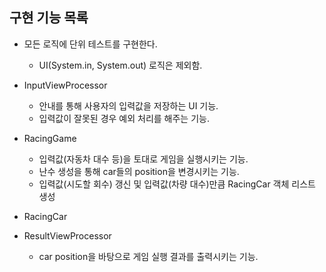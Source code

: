 ## 구현 기능 목록

* 모든 로직에 단위 테스트를 구현한다.
    * UI(System.in, System.out) 로직은 제외함.
* InputViewProcessor
    * 안내를 통해 사용자의 입력값을 저장하는 UI 기능.
    * 입력값이 잘못된 경우 예외 처리를 해주는 기능.
* RacingGame
    * 입력값(자동차 대수 등)을 토대로 게임을 실행시키는 기능.
    * 난수 생성을 통해 car들의 position을 변경시키는 기능.
    * 입력값(시도할 회수) 갱신 및 입력값(차량 대수)만큼 RacingCar 객체 리스트 생성
* RacingCar

* ResultViewProcessor
    * car position을 바탕으로 게임 실행 결과를 출력시키는 기능.

